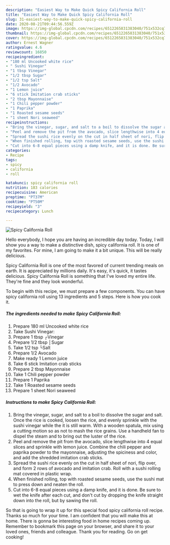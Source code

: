 ```yaml
---
description: "Easiest Way to Make Quick Spicy California Roll"
title: "Easiest Way to Make Quick Spicy California Roll"
slug: 31-easiest-way-to-make-quick-spicy-california-roll
date: 2020-08-21T09:44:56.559Z
image: https://img-global.cpcdn.com/recipes/6512265831383040/751x532cq70/spicy-california-roll-recipe-main-photo.jpg
thumbnail: https://img-global.cpcdn.com/recipes/6512265831383040/751x532cq70/spicy-california-roll-recipe-main-photo.jpg
cover: https://img-global.cpcdn.com/recipes/6512265831383040/751x532cq70/spicy-california-roll-recipe-main-photo.jpg
author: Ernest Wagner
ratingvalue: 4.6
reviewcount: 16850
recipeingredient:
- "180 ml Uncooked white rice"
- " Sushi Vinegar"
- "1 tbsp Vinegar"
- "1/2 tbsp Sugar"
- "1/2 tsp Salt"
- "1/2 Avocado"
- "1 Lemon juice"
- "6 stick Imitation crab sticks"
- "2 tbsp Mayonnaise"
- "1 Chili pepper powder"
- "1 Paprika"
- "1 Roasted sesame seeds"
- "1 sheet Nori seaweed"
recipeinstructions:
- "Bring the vinegar, sugar, and salt to a boil to dissolve the sugar and salt. Once the rice is cooked, loosen the rice, and evenly sprinkle with the sushi vinegar while the it is still warm. With a wooden spatula, mix using a cutting motion so as not to mash the rice grains. Use a handheld fan to dispel the steam and to bring out the luster of the rice."
- "Peel and remove the pit from the avocado, slice lengthwise into 4 equal slices and sprinkle with lemon juice. Combine the chili pepper and paprika powder to the mayonnaise, adjusting the spiciness and color, and add the shredded imitation crab sticks."
- "Spread the sushi rice evenly on the cut in half sheet of nori, flip over, and form 2 rows of avocado and imitation crab. Roll with a sushi rolling mat covered in plastic wrap."
- "When finished rolling, top with roasted sesame seeds, use the sushi mat to press down and neaten the roll."
- "Cut into 6-8 equal pieces using a damp knife, and it is done. Be sure to wet the knife after each cut, and don&#39;t cut by dropping the knife straight down into the roll, but by sawing the roll."
categories:
- Recipe
tags:
- spicy
- california
- roll

katakunci: spicy california roll 
nutrition: 183 calories
recipecuisine: American
preptime: "PT37M"
cooktime: "PT50M"
recipeyield: "3"
recipecategory: Lunch

---
```



![Spicy California Roll](https://img-global.cpcdn.com/recipes/6512265831383040/751x532cq70/spicy-california-roll-recipe-main-photo.jpg)

Hello everybody, I hope you are having an incredible day today. Today, I will show you a way to make a distinctive dish, spicy california roll. It is one of my favorites. For mine, I am going to make it a bit unique. This will be really delicious.

Spicy California Roll is one of the most favored of current trending meals on earth. It is appreciated by millions daily. It's easy, it's quick, it tastes delicious. Spicy California Roll is something that I've loved my entire life. They're fine and they look wonderful.




To begin with this recipe, we must prepare a few components. You can have spicy california roll using 13 ingredients and 5 steps. Here is how you cook it.

<!--inarticleads1-->

##### The ingredients needed to make Spicy California Roll:

1. Prepare 180 ml Uncooked white rice
1. Take  Sushi Vinegar:
1. Prepare 1 tbsp ┌Vinegar
1. Prepare 1/2 tbsp │Sugar
1. Take 1/2 tsp └Salt
1. Prepare 1/2 Avocado
1. Make ready 1 Lemon juice
1. Take 6 stick Imitation crab sticks
1. Prepare 2 tbsp Mayonnaise
1. Take 1 Chili pepper powder
1. Prepare 1 Paprika
1. Take 1 Roasted sesame seeds
1. Prepare 1 sheet Nori seaweed




<!--inarticleads2-->

##### Instructions to make Spicy California Roll:

1. Bring the vinegar, sugar, and salt to a boil to dissolve the sugar and salt. Once the rice is cooked, loosen the rice, and evenly sprinkle with the sushi vinegar while the it is still warm. With a wooden spatula, mix using a cutting motion so as not to mash the rice grains. Use a handheld fan to dispel the steam and to bring out the luster of the rice.
1. Peel and remove the pit from the avocado, slice lengthwise into 4 equal slices and sprinkle with lemon juice. Combine the chili pepper and paprika powder to the mayonnaise, adjusting the spiciness and color, and add the shredded imitation crab sticks.
1. Spread the sushi rice evenly on the cut in half sheet of nori, flip over, and form 2 rows of avocado and imitation crab. Roll with a sushi rolling mat covered in plastic wrap.
1. When finished rolling, top with roasted sesame seeds, use the sushi mat to press down and neaten the roll.
1. Cut into 6-8 equal pieces using a damp knife, and it is done. Be sure to wet the knife after each cut, and don&#39;t cut by dropping the knife straight down into the roll, but by sawing the roll.




So that is going to wrap it up for this special food spicy california roll recipe. Thanks so much for your time. I am confident that you will make this at home. There is gonna be interesting food in home recipes coming up. Remember to bookmark this page on your browser, and share it to your loved ones, friends and colleague. Thank you for reading. Go on get cooking!
